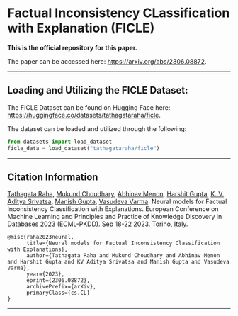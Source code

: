 # **Factual Inconsistency CLassification with Explanation (FICLE)**
**This is the official repository for this paper.**

The paper can be accessed here: https://arxiv.org/abs/2306.08872.

----

## **Loading and Utilizing the FICLE Dataset:**

The FICLE Dataset can be found on Hugging Face here: https://huggingface.co/datasets/tathagataraha/ficle.

The dataset can be loaded and utilized through the following:

```python
from datasets import load_dataset
ficle_data = load_dataset("tathagataraha/ficle")
```

-----
## **Citation Information**

[Tathagata Raha](https://www.linkedin.com/in/tathagata-raha/), [Mukund Choudhary](https://www.linkedin.com/in/mukundc2k/), [Abhinav Menon](https://www.linkedin.com/in/abhinav-menon-833404229/), [Harshit Gupta](https://www.linkedin.com/in/harshit-gupta-8932411b7/), [K. V. Aditya Srivatsa](https://www.linkedin.com/in/kv-aditya-srivatsa/), [Manish Gupta](https://www.linkedin.com/in/manishsgupta/), [Vasudeva Varma](https://www.linkedin.com/in/vasuvarma/). Neural models for Factual Inconsistency Classification with Explanations. European Conference on Machine Learning and Principles and Practice of Knowledge Discovery in Databases 2023 (ECML-PKDD). Sep 18-22 2023. Torino, Italy.

```
@misc{raha2023neural,
      title={Neural models for Factual Inconsistency Classification with Explanations}, 
      author={Tathagata Raha and Mukund Choudhary and Abhinav Menon and Harshit Gupta and KV Aditya Srivatsa and Manish Gupta and Vasudeva Varma},
      year={2023},
      eprint={2306.08872},
      archivePrefix={arXiv},
      primaryClass={cs.CL}
}
```

----

